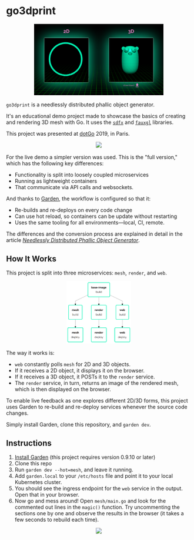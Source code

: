 # go3dprint

<p align="center">
  <img src="img/frontend.png" width="70%">
</p>

`go3dprint` is a needlessly distributed phallic object generator.

It's an educational demo project made to showcase the basics of creating and rendering 3D mesh with Go. It uses the [`sdfx`](https://github.com/deadsy/sdfx) and [`fauxgl`](https://github.com/fogleman/fauxgl) libraries.

This project was presented at [dotGo](https://www.dotgo.eu/) 2019, in Paris.

<p align="center">
  <a href="https://www.youtube.com/watch?v=ZACOc-NwV0c" target="_new"><img src="https://img.youtube.com/vi/ZACOc-NwV0c/0.jpg" width="40%"></a>
</p>

For the live demo a simpler version was used. This is the "full version," which has the following key differences:

- Functionality is split into loosely coupled microservices
- Running as lightweight containers
- That communicate via API calls and websockets.

And thanks to [Garden](https://garden.io/), the workflow is configured so that it:

- Re-builds and re-deploys on every code change
- Can use hot reload, so containers can be update without restarting
- Uses the same tooling for all environments—local, CI, remote.

The differences and the conversion process are explained in detail in the article [_Needlessly Distributed Phallic Object Generator_](https://medium.com/garden-io/the-needlessly-distributed-phallic-object-generator-2da47672be6f).

## How It Works

This project is split into three microservices: `mesh`, `render`, and `web`.

<p align="center">
  <img src="img/graph.png" width="35%">
</p>

The way it works is:

- `web` constantly polls `mesh` for 2D and 3D objects.
- If it receives a 2D object, it displays it on the browser.
- If it receives a 3D object, it POSTs it to the `render` service.
- The `render` service, in turn, returns an image of the rendered mesh, which is then displayed on the browser.

To enable live feedback as one explores different 2D/3D forms, this project uses Garden to re-build and re-deploy services whenever the source code changes.

Simply install Garden, clone this repository, and `garden dev`.

## Instructions

1. [Install Garden](https://docs.garden.io/basics/installation) (this project requires version 0.9.10 or later)
2. Clone this repo
3. Run `garden dev --hot=mesh`, and leave it running.
4. Add `garden.local` to your `/etc/hosts` file and point it to your local Kubernetes cluster.
5. You should see the ingress endpoint for the `web` service in the output. Open that in your browser.
6. Now go and mess around! Open `mesh/main.go` and look for the commented out lines in the `magic()` function. Try uncommenting the sections one by one
   and observe the results in the browser (it takes a few seconds to rebuild each time).

<p align="center">
  <img src="img/dashboard.gif">
</p>

